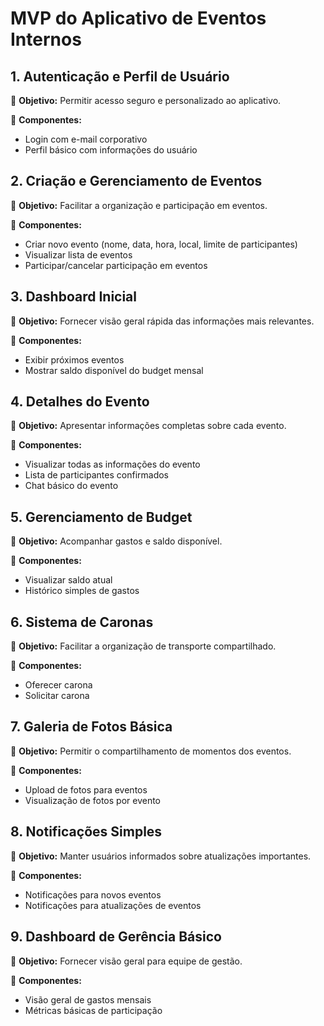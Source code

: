 # MVP do Aplicativo de Eventos Internos

## 1. Autenticação e Perfil de Usuário
📌 **Objetivo:** Permitir acesso seguro e personalizado ao aplicativo.

🔹 **Componentes:**
- Login com e-mail corporativo
- Perfil básico com informações do usuário

## 2. Criação e Gerenciamento de Eventos
📌 **Objetivo:** Facilitar a organização e participação em eventos.

🔹 **Componentes:**
- Criar novo evento (nome, data, hora, local, limite de participantes)
- Visualizar lista de eventos
- Participar/cancelar participação em eventos

## 3. Dashboard Inicial
📌 **Objetivo:** Fornecer visão geral rápida das informações mais relevantes.

🔹 **Componentes:**
- Exibir próximos eventos
- Mostrar saldo disponível do budget mensal

## 4. Detalhes do Evento
📌 **Objetivo:** Apresentar informações completas sobre cada evento.

🔹 **Componentes:**
- Visualizar todas as informações do evento
- Lista de participantes confirmados
- Chat básico do evento

## 5. Gerenciamento de Budget
📌 **Objetivo:** Acompanhar gastos e saldo disponível.

🔹 **Componentes:**
- Visualizar saldo atual
- Histórico simples de gastos

## 6. Sistema de Caronas
📌 **Objetivo:** Facilitar a organização de transporte compartilhado.

🔹 **Componentes:**
- Oferecer carona
- Solicitar carona

## 7. Galeria de Fotos Básica
📌 **Objetivo:** Permitir o compartilhamento de momentos dos eventos.

🔹 **Componentes:**
- Upload de fotos para eventos
- Visualização de fotos por evento

## 8. Notificações Simples
📌 **Objetivo:** Manter usuários informados sobre atualizações importantes.

🔹 **Componentes:**
- Notificações para novos eventos
- Notificações para atualizações de eventos

## 9. Dashboard de Gerência Básico
📌 **Objetivo:** Fornecer visão geral para equipe de gestão.

🔹 **Componentes:**
- Visão geral de gastos mensais
- Métricas básicas de participação
